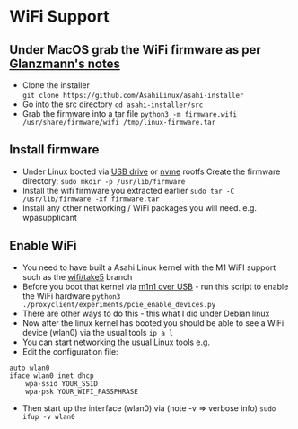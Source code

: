 # WiFi Support
## Under MacOS grab the WiFi firmware as per [Glanzmann's notes](https://tg.st/u/asahi.txt)
 * Clone the installer  
`git clone https://github.com/AsahiLinux/asahi-installer`
 * Go into the src directory 
`cd asahi-installer/src`
 * Grab the firmware into a tar file 
`python3 -m firmware.wifi /usr/share/firmware/wifi /tmp/linux-firmware.tar`
## Install firmware
 * Under Linux booted via [USB drive](https://github.com/AsahiLinux/docs/wiki/SW:Linux:USB-drive) or [nvme](https://github.com/AsahiLinux/docs/wiki/SW:Linux:NVME) rootfs Create the firmware directory:
`sudo mkdir -p /usr/lib/firmware`
 * Install the wifi firmware you extracted earlier
`sudo tar -C /usr/lib/firmware -xf firmware.tar`
 * Install any other networking / WiFi packages you will need. e.g. wpasupplicant 
## Enable WiFi
 * You need to have built a Asahi Linux kernel with the M1 WiFI support such as the [wifi/take5](https://github.com/AsahiLinux/linux/tree/wifi/take5) branch
 * Before you boot that kernel via [m1n1 over USB](https://github.com/AsahiLinux/docs/wiki/SW:Linux#directly) - run this script to enable the WiFi hardware
`python3 ./proxyclient/experiments/pcie_enable_devices.py`
 * There are other ways to do this - this what I did under Debian linux
 * Now after the linux kernel has booted you should be able to see a WiFi device (wlan0) via the usual tools 
`ip a l`
 * You can start networking the usual Linux tools e.g.
  * Edit the configuration file:
```
auto wlan0
iface wlan0 inet dhcp
    wpa-ssid YOUR_SSID
    wpa-psk YOUR_WIFI_PASSPHRASE
```
 * Then start up the interface (wlan0) via (note -v => verbose info)
`sudo ifup -v wlan0`